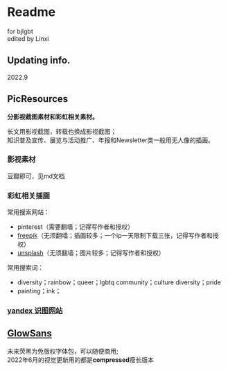 # Readme
for bjlgbt  
edited by Linxi

## Updating info.
2022.9

## PicResources
**分影视截图素材和彩虹相关素材。**  

长文用影视截图，转载也换成影视截图；  
知识普及宣传、展览与活动推广、年报和Newsletter类一般用无人像的插画。

### 影视素材
豆瓣即可，见md文档

### 彩虹相关插画
常用搜索网站：  
- pinterest（需要翻墙；记得写作者和授权）
- [freepik](https://www.freepik.com/author/rawpixel-com)（无须翻墙；插画较多；一个ip一天限制下载三张，记得写作者和授权）
- [unsplash](https://unsplash.com/)（无须翻墙；图片较多；记得写作者和授权）  

常用搜索词：  
- diversity；rainbow；queer；lgbtq community；culture diversity；pride
- painting；ink；

### [yandex 识图网站](https://yandex.com/images/)


## [GlowSans](https://github.com/BrookFbruin/Queeration/tree/main/GlowSans)
未来荧黑为免版权字体包，可以随便商用;  
2022年6月的视觉更新用的都是**compressed**瘦长版本
